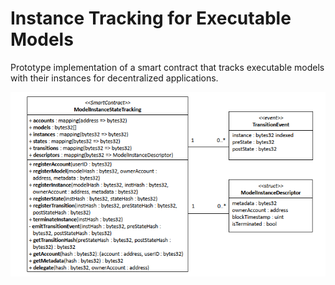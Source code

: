 # Instance Tracking for Executable Models

Prototype implementation of a smart contract that tracks executable models with their instances for decentralized applications.

<img src="https://github.com/fhaer/Itrex/blob/main/class_diagram.png?raw=true" data-canonical-src="https://github.com/fhaer/Itrex/blob/main/class_diagram.png?raw=true" width="550" />
